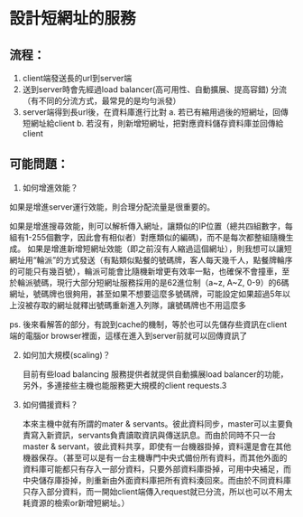 # 設計短網址的服務

## 流程：
1. client端發送長的url到server端
2. 送到server時會先經過load balancer(高可用性、自動擴展、提高容錯) 分流（有不同的分流方式，最常見的是均勻派發）
3. server端得到長url後，在資料庫進行比對
  a. 若已有縮用過後的短網址，回傳短網址給client
  b. 若沒有，則新增短網址，把對應資料儲存資料庫並回傳給client

## 可能問題：
1. 如何增進效能？

  如果是增進server運行效能，則合理分配流量是很重要的。

  如果是增進搜尋效能，則可以解析傳入網址，讓類似的IP位置（總共四組數字，每組有1-255個數字，因此會有相似者）對應類似的編碼)，而不是每次都整組隨機生成。
  如果是增進新增短網址效能（即之前沒有人縮過這個網址），則我想可以讓短網址用“輪派”的方式發送（有點類似點餐的號碼牌，客人每天幾千人，點餐牌輪序的可能只有幾百號），輪派可能會比隨機新增更有效率一點，也確保不會撞車，至於輪派號碼，現行大部分短網址服務採用的是62進位制（a~z, A~Z, 0-9）的6碼網址，號碼牌也很夠用，甚至如果不想要這麼多號碼牌，可能設定如果超過5年以上沒被存取的網址就釋出號碼重新進入列隊，讓號碼牌也不用這麼多


ps. 後來看解答的部分，有說到cache的機制，等於也可以先儲存些資訊在client端的電腦or browser裡面，這樣在進入到server前就可以回傳資訊了

2. 如何加大規模(scaling)？

   目前有些load balancing 服務提供者就提供自動擴展load balancer的功能，另外，多連接些主機也能服務更大規模的client requests.3


3. 如何備援資料？

   本來主機中就有所謂的mater & servants。彼此資料同步，master可以主要負責寫入新資訊，servants負責讀取資訊與傳送訊息。而由於同時不只一台master & servant，彼此資料共享，即使有一台機器掛掉，資料還是會在其他機器保存。（甚至可以是有一台主機專門中央式備份所有資料，而其他外面的資料庫可能都只有存入一部分資料，只要外部資料庫掛掉，可用中央補足，而中央儲存庫掛掉，則重新由外面資料庫把所有資料湊回來。而由於不同資料庫只存入部分資料，而一開始client端傳入request就已分流，所以也可以不用太耗資源的檢索or新增短網址。）


